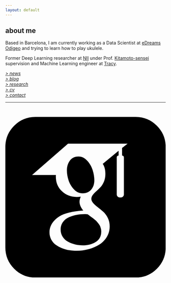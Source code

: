 ```yaml
---
layout: default
---
```


## about me

Based in Barcelona, I am currently working as a Data Scientist at [eDreams Odigeo](https://www.edreamsodigeo.com/) and trying to learn how to play ukulele.

Former Deep Learning researcher at [NII](www.nii.ac.jp/en/) under Prof. [Kitamoto-sensei](http://www.nii.ac.jp/en/faculty/digital_content/kitamoto_asanobu/) supervision and Machine Learning engineer at [Tracy](https://www.linkedin.com/company/tracy). 

[*> news*](news.md) <br/>
[*> blog*](https://medium.com/@lucasrg) <br/>
[*> research*](research.md) <br/>
[*> cv*](cv.md) <br/>
[*> contact*](contact.md)

<hr>
<a href="http://linkedin.com/in/lucasrodes"><i class='fa fa-linkedin'></i></a>
&nbsp;
<a href="http://twitter.com/lucasrodesg"><i class='fa fa-twitter'></i></a>
&nbsp;
<a href="http://github.com/lucasrodes"><i class='fa fa-github'></i></a>
&nbsp;
<a href="https://scholar.google.es/citations?user=5KPcE6QAAAAJ&hl=en"><i class='fa fa-google'></i></a>

<svg height="1755" width="1755" viewBox="0 0 1755 1755" xmlns="http://www.w3.org/2000/svg"><path transform="translate(0 1610) scale(1 -1)" d="M896.76 1130.189c-27.618 30.838-59.618 46.19-95.802 46.19-40.952 0-72.382-14.738-94.288-44.15-21.906-29.322-32.864-64.848-32.864-106.584 0-35.548 5.998-71.738 18-108.64 11.958-36.886 31.524-69.814 58.954-98.838 27.334-29.096 59.144-43.616 95.284-43.616 40.288 0 71.76 13.502 94.332 40.492 22.476 26.954 33.756 60.98 33.756 101.962 0 34.904-5.954 71.454-17.906 109.664-11.894 38.262-31.752 72.784-59.466 103.52zM1658.858 1512.573c-64.358 64.424-141.86 96.57-232.572 96.57h-1097.142c-90.712 0-168.14-32.146-232.572-96.57-64.424-64.286-96.57-141.86-96.57-232.572v-1097.142c0-90.712 32.146-168.288 96.57-232.712 64.432-64.146 142-96.432 232.572-96.432h1097.142c90.712 0 168.214 32.286 232.572 96.57 64.432 64.432 96.644 141.86 96.644 232.572v1097.142c0 90.712-32.22 168.288-96.644 232.572zM1297.81 1154.159v-392.126c0-18.154-14.856-33.016-33.016-33.016h-12.156c-18.162 0-33.016 14.856-33.016 33.016v392.126c0 16.12-2.34 29.578 20.188 32.41v52.172l-173.43-142.24c2.004-3.716 3.906-6.092 5.712-9.208 15.242-26.976 23.004-60.526 23.004-101.53 0-31.43-5.238-59.662-15.858-84.598-10.57-24.928-23.428-45.29-38.43-60.972-15.002-15.74-30.048-30.128-45.092-43.074-15.046-12.976-27.904-26.506-38.436-40.55-10.614-14-15.894-28.474-15.894-43.476 0-15.024 6.854-30.288 20.524-45.67 13.62-15.426 30.376-30.376 50.19-45.144 19.85-14.666 39.658-30.946 59.472-48.662 19.858-17.694 36.52-40.456 50.14-68.096 13.722-27.744 20.568-58.288 20.568-91.86 0-44.288-11.294-84.282-33.806-119.882-22.58-35.446-51.998-63.73-88.144-84.472-36.242-20.882-75-36.6-116.334-47.214-41.42-10.518-82.52-15.806-123.568-15.806-25.908 0-52.048 1.996-78.336 6.1-26.382 4.096-52.81 11.33-79.426 21.526-26.668 10.262-50.286 22.864-70.758 37.998-20.524 14.98-37.046 34.312-49.716 57.856-12.668 23.552-18.958 50.022-18.958 79.426 0 34.882 9.714 67.24 29.192 97.404 19.478 29.944 45.282 54.952 77.378 74.76 55.998 34.838 143.858 56.364 263.432 64.498-27.334 34.172-41.048 66.334-41.048 96.432 0 17.122 4.476 35.474 13.334 55.288-14.284-1.996-28.994-3.124-44.002-3.124-64.234 0-118.476 20.882-162.524 62.932-44.046 41.976-66.048 94.522-66.048 158.048 0 6.642 0.19 12.492 0.672 18.974h-261.046l393.618 342.17h651.856l-60.24-47.024v-82.996c22.368-2.874 20.004-16.318 20.004-32.394zM900.382 544.929c-7.52 1.36-18.088 2.122-31.708 2.122-29.382 0-58.288-2.596-86.666-7.782-28.38-5.046-56.378-13.568-83.998-25.592-27.722-11.952-50.096-29.528-67.146-52.766-17.144-23.208-25.666-50.542-25.666-81.994 0-29.974 7.52-56.714 22.572-80.004 15.002-23.142 34.808-41.26 59.428-54.236 24.62-12.998 50.432-22.814 77.378-29.264 26.998-6.408 54.476-9.736 82.476-9.736 55.376 0 103.050 12.47 143.046 37.406 39.906 24.928 59.904 63.422 59.904 115.382 0 10.928-1.522 21.686-4.528 32.19-3.138 10.62-6.24 19.712-9.282 27.26-3.050 7.41-8.858 16.332-17.43 26.616-8.522 10.314-15.046 17.934-19.434 23.004-4.476 5.238-12.852 12.712-25.19 22.594-12.236 9.926-20.048 16.114-23.522 18.402-3.43 2.406-12.332 8.908-26.668 19.456-14.328 10.634-22.184 16.274-23.566 16.94z" /></svg>


